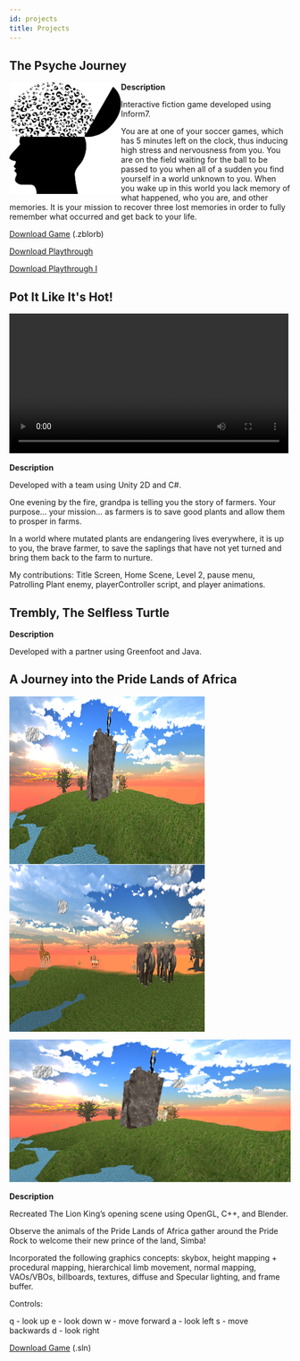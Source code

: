 ```yaml
---
id: projects
title: Projects
---
```


## The Psyche Journey 


<img src="./assets/Cover.png" align="left" width="200" height="200">
        
**Description**

Interactive fiction game developed using Inform7.

You are at one of your soccer games, which has 5 minutes left on the clock, thus inducing high stress and nervousness from you. You are on the field waiting for the ball to be passed to you when all of a sudden you find yourself in a world unknown to you. When you wake up in this world you lack memory of what happened, who you are, and other memories. It is your mission to recover three lost memories in order to fully remember what occurred and get back to your life.

<a href="./assets/The Psyche Journey.zblorb" download>Download Game</a> (.zblorb)

<a href="./assets/playthrough.txt" download>Download Playthrough</a>

<a href="./assets/playthrough2.txt" download>Download Playthrough I</a>


## Pot It Like It's Hot! 

<video controls="true" allowfullscreen="true" width="500">
  <source src="./assets/PotItDemo.mp4" type="video/mp4" width="500">
</video>

**Description**

Developed with a team using Unity 2D and C#.

One evening by the fire, grandpa is telling you the story of farmers. Your purpose… your mission… as farmers is to save good plants and allow them to prosper in farms.

In a world where mutated plants are endangering lives everywhere, it is up to you, the brave farmer, to save the saplings that have not yet turned and bring them back to the farm to nurture. 

My contributions: Title Screen, Home Scene, Level 2, pause menu, Patrolling Plant enemy, playerController script, and player animations.


## Trembly, The Selfless Turtle 


**Description**

Developed with a partner using Greenfoot and Java.

## A Journey into the Pride Lands of Africa

<img src="./assets/sc1.PNG" align="center" width="350" height="300">
<img src="./assets/sc2.PNG" align="center" width="350" height="300">

![](./assets/sc1.PNG)

**Description**

Recreated The Lion King’s opening scene using OpenGL, C++, and Blender. 

Observe the animals of the Pride Lands of Africa gather around the Pride Rock to welcome their new prince of the land, Simba!

Incorporated the following graphics concepts: skybox, height mapping + procedural mapping, hierarchical limb movement, normal mapping, VAOs/VBOs, billboards, textures, diffuse and Specular lighting, and frame buffer.

Controls:

q - look up
e - look down
w - move forward
a - look left
s - move backwards
d - look right

<a href="./assets/lab terrain.sln" download>Download Game</a> (.sln)
